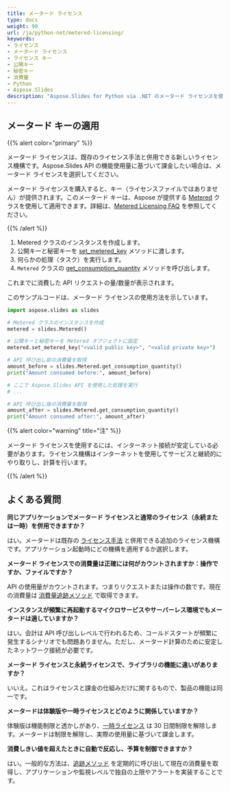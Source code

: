 ```yaml
---
title: メータード ライセンス
type: docs
weight: 90
url: /ja/python-net/metered-licensing/
keywords:
- ライセンス
- メータード ライセンス
- ライセンス キー
- 公開キー
- 秘密キー
- 消費量
- Python
- Aspose.Slides
description: "Aspose.Slides for Python via .NET のメータード ライセンスを使用して、PowerPoint および OpenDocument ファイルを柔軟に処理し、使用量に応じて支払う方法を学びます。"
---
```


## **メータード キーの適用**

{{% alert color="primary" %}} 

メータード ライセンスは、既存のライセンス手法と併用できる新しいライセンス機構です。Aspose.Slides API の機能使用量に基づいて課金したい場合は、メータード ライセンスを選択してください。

メータード ライセンスを購入すると、キー（ライセンスファイルではありません）が提供されます。このメータード キーは、Aspose が提供する [Metered](https://reference.aspose.com/slides/python-net/aspose.slides/metered/) クラスを使用して適用できます。詳細は、[Metered Licensing FAQ](https://purchase.aspose.com/faqs/licensing/metered) を参照してください。

{{% /alert %}} 

1. Metered クラスのインスタンスを作成します。
2. 公開キーと秘密キーを [set_metered_key](https://reference.aspose.com/slides/python-net/aspose.slides/metered/set_metered_key/#str-str) メソッドに渡します。
3. 何らかの処理（タスク）を実行します。
4. `Metered` クラスの [get_consumption_quantity](https://reference.aspose.com/slides/python-net/aspose.slides/metered/get_consumption_quantity/#) メソッドを呼び出します。

これまでに消費した API リクエストの量/数量が表示されます。

このサンプルコードは、メータード ライセンスの使用方法を示しています。

```python
import aspose.slides as slides

# Metered クラスのインスタンスを作成
metered = slides.Metered()

# 公開キーと秘密キーを Metered オブジェクトに設定
metered.set_metered_key("<valid public key>", "<valid private key>")

# API 呼び出し前の消費量を取得
amount_before = slides.Metered.get_consumption_quantity()
print("Amount consumed before:", amount_before)

# ここで Aspose.Slides API を使用した処理を実行
# ...

# API 呼び出し後の消費量を取得
amount_after = slides.Metered.get_consumption_quantity()
print("Amount consumed after:", amount_after)
```

{{% alert color="warning" title="注"  %}} 

メータード ライセンスを使用するには、インターネット接続が安定している必要があります。ライセンス機構はインターネットを使用してサービスと継続的にやり取りし、計算を行います。

{{% /alert %}} 

## **よくある質問**

**同じアプリケーションでメータード ライセンスと通常のライセンス（永続または一時）を併用できますか？**

はい。メータードは既存の [ライセンス手法](/slides/ja/python-net/licensing/) と併用できる追加のライセンス機構です。アプリケーション起動時にどの機構を適用するか選択します。

**メータード ライセンスでの消費量は正確には何がカウントされますか：操作ですか、ファイルですか？**

API の使用量がカウントされます。つまりリクエストまたは操作の数です。現在の消費量は [消費量追跡メソッド](https://reference.aspose.com/slides/python-net/aspose.slides/metered/) で取得できます。

**インスタンスが頻繁に再起動するマイクロサービスやサーバーレス環境でもメータードは適していますか？**

はい。会計は API 呼び出しレベルで行われるため、コールドスタートが頻繁に発生するシナリオでも問題ありません。ただし、メータード計算のために安定したネットワーク接続が必要です。

**メータード ライセンスと永続ライセンスで、ライブラリの機能に違いがありますか？**

いいえ。これはライセンスと課金の仕組みだけに関するもので、製品の機能は同一です。

**メータードは体験版や一時ライセンスとどのように関係していますか？**

体験版は機能制限と透かしがあり、[一時ライセンス](https://purchase.aspose.com/temporary-license/) は 30 日間制限を解除します。メータードは制限を解除し、実際の使用量に基づいて課金します。

**消費しきい値を超えたときに自動で反応し、予算を制御できますか？**

はい。一般的な方法は、[追跡メソッド](https://reference.aspose.com/slides/python-net/aspose.slides/metered/) を定期的に呼び出して現在の消費量を取得し、アプリケーションや監視レベルで独自の上限やアラートを実装することです。